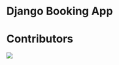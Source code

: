 # Django Booking App

# Contributors

<a href="https://github.com/thisisazeez/django-booking-app/graphs/contributors">
  <img src="https://contrib.rocks/image?repo=thisisazeez/django-booking-app" />
</a>

